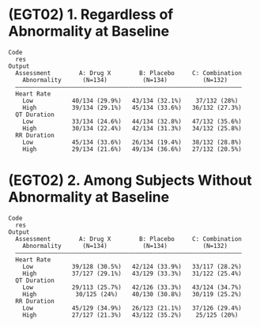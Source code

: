 # (EGT02) 1. Regardless of Abnormality at Baseline

    Code
      res
    Output
      Assessment        A: Drug X        B: Placebo     C: Combination
        Abnormality      (N=134)          (N=134)          (N=132)    
      ————————————————————————————————————————————————————————————————
      Heart Rate                                                      
        Low           40/134 (29.9%)   43/134 (32.1%)    37/132 (28%) 
        High          39/134 (29.1%)   45/134 (33.6%)   36/132 (27.3%)
      QT Duration                                                     
        Low           33/134 (24.6%)   44/134 (32.8%)   47/132 (35.6%)
        High          30/134 (22.4%)   42/134 (31.3%)   34/132 (25.8%)
      RR Duration                                                     
        Low           45/134 (33.6%)   26/134 (19.4%)   38/132 (28.8%)
        High          29/134 (21.6%)   49/134 (36.6%)   27/132 (20.5%)

# (EGT02) 2. Among Subjects Without Abnormality at Baseline

    Code
      res
    Output
      Assessment        A: Drug X        B: Placebo     C: Combination
        Abnormality      (N=134)          (N=134)          (N=132)    
      ————————————————————————————————————————————————————————————————
      Heart Rate                                                      
        Low           39/128 (30.5%)   42/124 (33.9%)   33/117 (28.2%)
        High          37/127 (29.1%)   43/129 (33.3%)   31/122 (25.4%)
      QT Duration                                                     
        Low           29/113 (25.7%)   42/126 (33.3%)   43/124 (34.7%)
        High           30/125 (24%)    40/130 (30.8%)   30/119 (25.2%)
      RR Duration                                                     
        Low           45/129 (34.9%)   26/123 (21.1%)   37/126 (29.4%)
        High          27/127 (21.3%)   43/122 (35.2%)    25/125 (20%) 


